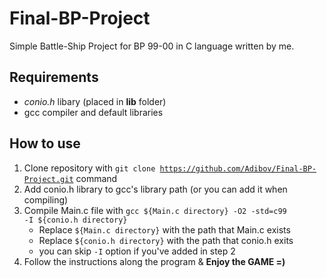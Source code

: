 
# Final-BP-Project
Simple Battle-Ship Project for BP 99-00 in C language written by me.

## Requirements
+ _conio.h_ libary (placed in **lib** folder)
+ gcc compiler and default libraries


## How to use
1. Clone repository with <code>git clone https://github.com/Adibov/Final-BP-Project.git</code> command  
2. Add conio.h library to gcc's library path (or you can add it when compiling)  
3. Compile Main.c file with  <code>gcc ${Main.c directory} -O2 -std=c99 -I ${conio.h directory}</code>
	+ Replace <code>${Main.c directory}</code> with the path that Main.c exists
	+ Replace <code>${conio.h directory}</code> with the path that conio.h exits
	+ you can skip <code>-I</code> option if you've added in step 2
4. Follow the instructions along the program & **Enjoy the GAME =)**
